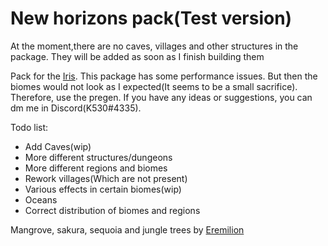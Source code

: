 # New horizons pack(Test version)
At the moment,there are no caves, villages and other structures in the package. They will be added as soon as I finish building them

Pack for the [Iris](https://www.spigotmc.org/resources/iris-world-gen-custom-biome-colors.84586/). This package has some performance issues. But then the biomes would not look as I expected(It seems to be a small sacrifice). Therefore, use the pregen. If you have any ideas or suggestions, you can dm me in Discord(K530#4335).

Todo list:
- Add Caves(wip)
- More different structures/dungeons
- More different regions and biomes
- Rework villages(Which are not present)
- Various effects in certain biomes(wip)
- Oceans
- Correct distribution of biomes and regions

Mangrove, sakura, sequoia and jungle trees by [Eremilion](https://www.planetminecraft.com/member/eremilion/)
